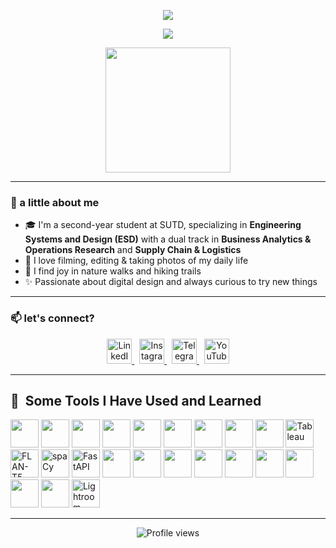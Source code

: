 <!-- 🌌 Animated Capsule Header -->
<p align="center">
  <img src="https://capsule-render.vercel.app/api?type=waving&color=0f0c29,302b63,24243e&height=100&section=header&text=Hi,%20I'm%20Esther!&fontSize=28&animation=fadeIn" />
</p>

<!-- 🧃 Animated Typing Message -->
<p align="center">
  <img src="https://readme-typing-svg.herokuapp.com?font=Fira+Code&pause=1000&color=F58DAF&center=true&width=435&lines=This+page+is+in+progress..." />
</p>

<!-- 🎞️ GIF -->
<p align="center">
  <img src="https://media.giphy.com/media/v1.Y2lkPTc5MGI3NjExN3V2YjQ2bDJrdjNhbHlhM2x4MzB2czgwdnFnaWZjaW16MXR1aWZ4diZlcD12MV9naWZzX3NlYXJjaCZjdD1n/8Fen6U1xLx2kbeS1f8/giphy.gif" height="200"/>
</p>

---

### 🍃 a little about me

- 🎓 I'm a second-year student at SUTD, specializing in **Engineering Systems and Design (ESD)** with a dual track in **Business Analytics & Operations Research** and **Supply Chain & Logistics**
- 📸 I love filming, editing & taking photos of my daily life
- 🥾 I find joy in nature walks and hiking trails
- ✨ Passionate about digital design and always curious to try new things

---

### 📫 let's connect?

<p align="center">
  <a href="https://www.linkedin.com/in/aureliaesther/">
    <img height="40" src="https://cdn.jsdelivr.net/gh/devicons/devicon/icons/linkedin/linkedin-original.svg" alt="LinkedIn" />
  </a>
  &nbsp;
  <a href="https://instagram.com/_aesther">
    <img height="40" src="https://cdn-icons-png.flaticon.com/512/174/174855.png" alt="Instagram" />
  </a>
  &nbsp;
  <a href="https://t.me/aurrtherr">
    <img height="40" src="https://cdn-icons-png.flaticon.com/512/2111/2111646.png" alt="Telegram" />
  </a>
  &nbsp;
  <a href="https://youtube.com/@aurrtherr">
    <img height="40" src="https://cdn-icons-png.flaticon.com/512/1384/1384060.png" alt="YouTube" />
  </a>
</p>

---
<h2> 🚀 &nbsp;Some Tools I Have Used and Learned</h2>

<p align="left">
  <img src="https://cdn.jsdelivr.net/gh/devicons/devicon/icons/python/python-original.svg" width="45" />
  <img src="https://cdn.jsdelivr.net/gh/devicons/devicon/icons/r/r-original.svg" width="45" />
  <img src="https://cdn.jsdelivr.net/gh/devicons/devicon/icons/mysql/mysql-original.svg" width="45" />
  <img src="https://cdn.jsdelivr.net/gh/devicons/devicon/icons/julia/julia-original.svg" width="45" />
  <img src="https://cdn.jsdelivr.net/gh/devicons/devicon/icons/googlecloud/googlecloud-original.svg" width="45" />
  <img src="https://cdn.jsdelivr.net/gh/devicons/devicon/icons/jupyter/jupyter-original.svg" width="45" />

  <img src="https://cdn.jsdelivr.net/gh/devicons/devicon/icons/numpy/numpy-original.svg" width="45" />
  <img src="https://cdn.jsdelivr.net/gh/devicons/devicon/icons/pandas/pandas-original.svg" width="45" />
  <img src="https://cdn.jsdelivr.net/gh/devicons/devicon/icons/matplotlib/matplotlib-original.svg" width="45" />
  <img src="https://cdn.worldvectorlogo.com/logos/tableau-software.svg" alt="Tableau" width="45" />

  <img src="https://static.datalearner.com/assets/foundation_models/images/Flan-T5.png" alt="FLAN-T5" width="45" />
  <img src="https://upload.wikimedia.org/wikipedia/commons/8/88/Spacy_logo.svg" alt="spaCy" width="45" />

  <img src="https://cdnlogo.com/logos/f/85/fastapi.svg" alt="FastAPI" width="45" />
  <img src="https://cdn.jsdelivr.net/gh/devicons/devicon/icons/docker/docker-original.svg" width="45" />
  <img src="https://cdn.jsdelivr.net/gh/devicons/devicon/icons/kubernetes/kubernetes-plain.svg" width="45" />

  <img src="https://cdn.jsdelivr.net/gh/devicons/devicon/icons/html5/html5-original.svg" width="45" />
  <img src="https://cdn.jsdelivr.net/gh/devicons/devicon/icons/css3/css3-original.svg" width="45" />
  <img src="https://cdn.jsdelivr.net/gh/devicons/devicon/icons/figma/figma-original.svg" width="45" />

  <img src="https://cdn.jsdelivr.net/gh/devicons/devicon/icons/photoshop/photoshop-plain.svg" width="45" />
  <img src="https://cdn.jsdelivr.net/gh/devicons/devicon/icons/illustrator/illustrator-plain.svg" width="45" />
  <img src="https://cdn.jsdelivr.net/gh/devicons/devicon/icons/aftereffects/aftereffects-plain.svg" width="45" />
  <img src="https://cdn.jsdelivr.net/gh/devicons/devicon/icons/premierepro/premierepro-plain.svg" width="45" />
  <img src="https://upload.wikimedia.org/wikipedia/commons/5/5f/Adobe_Photoshop_Lightroom_CC_logo.svg" alt="Lightroom" width="45" />
</p>


---

<p align="center">
  <img src="https://komarev.com/ghpvc/?username=aureliaesther&color=lightpink" alt="Profile views" />
</p>
